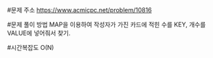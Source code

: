 #문제 주소
https://www.acmicpc.net/problem/10816

#문제 풀이 방법
MAP을 이용하여 작성자가 가진 카드에 적힌 수를 KEY, 개수를 VALUE에 넣어줘서 찾기.

#시간복잡도
O(N)
